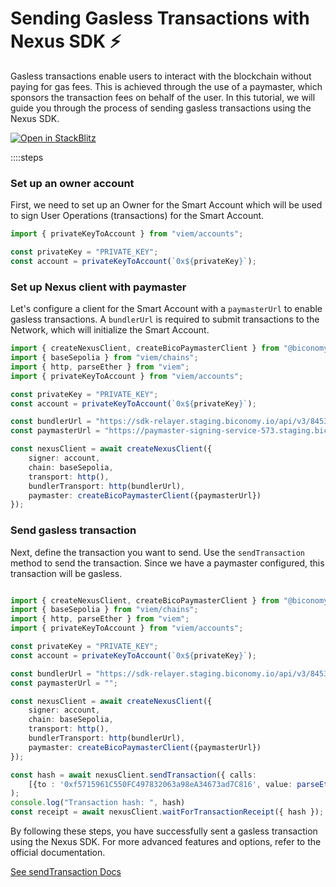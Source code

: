 # Sending Gasless Transactions with Nexus SDK ⚡️

Gasless transactions enable users to interact with the blockchain without paying for gas fees. This is achieved through the use of a paymaster, which sponsors the transaction fees on behalf of the user. In this tutorial, we will guide you through the process of sending gasless transactions using the Nexus SDK.

[![Open in StackBlitz](https://developer.stackblitz.com/img/open_in_stackblitz.svg)](https://stackblitz.com/github/bcnmy/examples/tree/main/nextjs-tutorial-gasless-transaction)

::::steps

### Set up an owner account
First, we need to set up an Owner for the Smart Account which will be used to sign User Operations (transactions) for the Smart Account.

```typescript twoslash
import { privateKeyToAccount } from "viem/accounts";

const privateKey = "PRIVATE_KEY";
const account = privateKeyToAccount(`0x${privateKey}`);
```

### Set up Nexus client with paymaster
Let's configure a client for the Smart Account with a `paymasterUrl` to enable gasless transactions. A `bundlerUrl` is required to submit transactions to the Network, which will initialize the Smart Account.

```typescript twoslash
import { createNexusClient, createBicoPaymasterClient } from "@biconomy/sdk";
import { baseSepolia } from "viem/chains"; 
import { http, parseEther } from "viem";
import { privateKeyToAccount } from "viem/accounts";

const privateKey = "PRIVATE_KEY";
const account = privateKeyToAccount(`0x${privateKey}`);

const bundlerUrl = "https://sdk-relayer.staging.biconomy.io/api/v3/84532/nJPK7B3ru.dd7f7861-190d-41bd-af80-6877f74b8f44";
const paymasterUrl = "https://paymaster-signing-service-573.staging.biconomy.io/api/v2/84532/B9WAdEWiO.33d618eb-de60-43ef-93b9-7e10d6fcd692";

const nexusClient = await createNexusClient({
    signer: account,
    chain: baseSepolia,
    transport: http(),
    bundlerTransport: http(bundlerUrl),
    paymaster: createBicoPaymasterClient({paymasterUrl})
});
```

### Send gasless transaction
Next, define the transaction you want to send. Use the `sendTransaction` method to send the transaction. Since we have a paymaster configured, this transaction will be gasless.

```typescript twoslash

import { createNexusClient, createBicoPaymasterClient } from "@biconomy/sdk";
import { baseSepolia } from "viem/chains"; 
import { http, parseEther } from "viem";
import { privateKeyToAccount } from "viem/accounts";

const privateKey = "PRIVATE_KEY";
const account = privateKeyToAccount(`0x${privateKey}`);

const bundlerUrl = "https://sdk-relayer.staging.biconomy.io/api/v3/84532/nJPK7B3ru.dd7f7861-190d-41bd-af80-6877f74b8f44";
const paymasterUrl = "";

const nexusClient = await createNexusClient({
    signer: account,
    chain: baseSepolia,
    transport: http(),
    bundlerTransport: http(bundlerUrl),
    paymaster: createBicoPaymasterClient({paymasterUrl})
});

const hash = await nexusClient.sendTransaction({ calls: 
    [{to : '0xf5715961C550FC497832063a98eA34673ad7C816', value: parseEther('0.0001')}] },
);
console.log("Transaction hash: ", hash)
const receipt = await nexusClient.waitForTransactionReceipt({ hash }); // [!code focus]

```

By following these steps, you have successfully sent a gasless transaction using the Nexus SDK. For more advanced features and options, refer to the official documentation.

[See sendTransaction Docs](/nexus/nexus-client/methods#sendtransaction)
